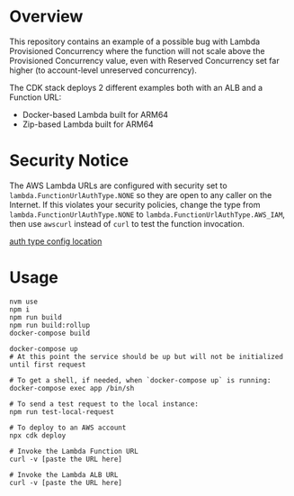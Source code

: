 # Overview

This repository contains an example of a possible bug with Lambda Provisioned Concurrency where the function will not scale above the Provisioned Concurrency value, even with Reserved Concurrency set far higher (to account-level unreserved concurrency).

The CDK stack deploys 2 different examples both with an ALB and a Function URL:

- Docker-based Lambda built for ARM64
- Zip-based Lambda built for ARM64

# Security Notice

The AWS Lambda URLs are configured with security set to `lambda.FunctionUrlAuthType.NONE` so they are open to any caller on the Internet. If this violates your security policies, change the type from `lambda.FunctionUrlAuthType.NONE` to `lambda.FunctionUrlAuthType.AWS_IAM`, then use `awscurl` instead of `curl` to test the function invocation.

[auth type config location](packages/cdk/bin/cdk.ts#L12)

# Usage

```
nvm use
npm i
npm run build
npm run build:rollup
docker-compose build

docker-compose up
# At this point the service should be up but will not be initialized until first request

# To get a shell, if needed, when `docker-compose up` is running:
docker-compose exec app /bin/sh

# To send a test request to the local instance:
npm run test-local-request

# To deploy to an AWS account
npx cdk deploy

# Invoke the Lambda Function URL
curl -v [paste the URL here]

# Invoke the Lambda ALB URL
curl -v [paste the URL here]
```

